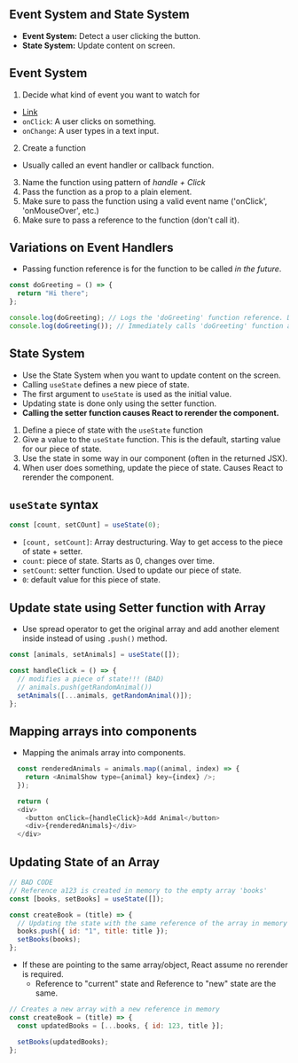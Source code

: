 ## Event System and State System

- **Event System:** Detect a user clicking the button.
- **State System:** Update content on screen.

## Event System

1. Decide what kind of event you want to watch for

- [Link](reactjs.org/docs/events.html)
- `onClick`: A user clicks on something.
- `onChange`: A user types in a text input.

2. Create a function

- Usually called an event handler or callback function.

3. Name the function using pattern of _handle + Click_
4. Pass the function as a prop to a plain element.
5. Make sure to pass the function using a valid event name ('onClick', 'onMouseOver', etc.)
6. Make sure to pass a reference to the function (don't call it).

## Variations on Event Handlers

- Passing function reference is for the function to be called _in the future_.

```js
const doGreeting = () => {
  return "Hi there";
};

console.log(doGreeting); // Logs the 'doGreeting' function reference. Does not call it.
console.log(doGreeting()); // Immediately calls 'doGreeting' function and logs the return value.
```

## State System

- Use the State System when you want to update content on the screen.
- Calling `useState` defines a new piece of state.
- The first argument to `useState` is used as the initial value.
- Updating state is done only using the setter function.
- **Calling the setter function causes React to rerender the component.**

1. Define a piece of state with the `useState` function
2. Give a value to the `useState` function. This is the default, starting value for our piece of state.
3. Use the state in some way in our component (often in the returned JSX).
4. When user does something, update the piece of state. Causes React to rerender the component.

## `useState` syntax

```js
const [count, setCOunt] = useState(0);
```

- `[count, setCount]`: Array destructuring. Way to get access to the piece of state + setter.
- `count`: piece of state. Starts as 0, changes over time.
- `setCount`: setter function. Used to update our piece of state.
- `0`: default value for this piece of state.

## Update state using Setter function with Array

- Use spread operator to get the original array and add another element inside instead of using `.push()` method.

```js
const [animals, setAnimals] = useState([]);

const handleClick = () => {
  // modifies a piece of state!!! (BAD)
  // animals.push(getRandomAnimal())
  setAnimals([...animals, getRandomAnimal()]);
};
```

## Mapping arrays into components

- Mapping the animals array into components.

```js
  const renderedAnimals = animals.map((animal, index) => {
    return <AnimalShow type={animal} key={index} />;
  });

  return (
  <div>
    <button onClick={handleClick}>Add Animal</button>
    <div>{renderedAnimals}</div>
  </div>
```

## Updating State of an Array

```js
// BAD CODE
// Reference a123 is created in memory to the empty array 'books'
const [books, setBooks] = useState([]);

const createBook = (title) => {
  // Updating the state with the same reference of the array in memory
  books.push({ id: "1", title: title });
  setBooks(books);
};
```

- If these are pointing to the same array/object, React assume no rerender is required.
  - Reference to "current" state and Reference to "new" state are the same.

```js
// Creates a new array with a new reference in memory
const createBook = (title) => {
  const updatedBooks = [...books, { id: 123, title }];

  setBooks(updatedBooks);
};
```
